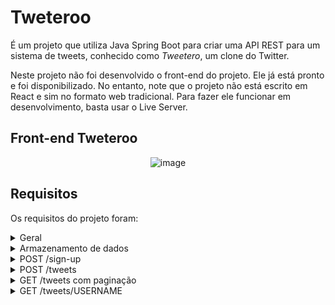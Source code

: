 # Tweteroo

É um projeto que utiliza Java Spring Boot para criar uma API REST para um sistema de tweets, conhecido como _Tweetero_, um clone do Twitter.

Neste projeto não foi desenvolvido o front-end do projeto. Ele já está pronto e foi disponibilizado. No entanto, note que o projeto não está escrito em React e sim no formato web tradicional. Para fazer ele funcionar em desenvolvimento, basta usar o Live Server.

## Front-end Tweteroo

<div align="center">

![image](https://user-images.githubusercontent.com/97575616/214175851-d83e3b8e-d8c5-4c1e-a8a2-73ed7accf48e.png)

</div>

## Requisitos

Os requisitos do projeto foram:

<details>
<summary>Geral</summary>

-   [x] A porta utilizada pelo seu servidor deve ser a 8080 (Porta padrão do Spring)
-   [x] Versionamento usando Git é obrigatório, crie um **repositório público** no seu perfil do GitHub
-   [x] Faça commits a cada funcionalidade implementada
</details>

<details>
<summary>Armazenamento de dados</summary>

-   [x] Para persistir os dados (usuários e tweets), utilize variáveis globais em memória
-   [x] O formato de um **usuário** deve ser:

```javascript
{
	username: 'bobesponja',
	avatar: "https://super.abril.com.br/wp-content/uploads/2020/09/04-09_gato_SITE.jpg?quality=70&strip=info"
}
```

-   [x] O formato de um tweet deve ser:

```javascript
{
	username: "bobesponja",
	avatar: "https://super.abril.com.br/wp-content/uploads/2020/09/04-09_gato_SITE.jpg?quality=70&strip=info",
    	text: "eu amo o hub"
}
```

</details>

<details>
<summary>POST /sign-up</summary>

-   [x] Deve receber (pelo body da request), um parâmetro username e um avatar, contendo o nome do username do usuário e a sua foto de avatar:

```javascript
{
    	username: "bobesponja",
	avatar: "https://super.abril.com.br/wp-content/uploads/2020/09/04-09_gato_SITE.jpg?quality=70&strip=info"
}
```

-   [x] Por fim, retornar a mensagem `“OK”`
</details>

<details>
<summary>POST /tweets</summary>

-   [x] Deve receber (pelo body da request), os parâmetros `username` e `tweet`:

```javascript
{
	username: "bobesponja",
    	tweet: "eu amo o hub"
}
```

-   [x] Salvar esse tweet num array de tweets do servidor
-   [x] Por fim, retornar a mensagem `“OK”`
</details>

<details>
<summary>GET /tweets com paginação</summary>

-   [x] Retornar os 5 últimos tweets publicados
-   [x] Esse endpoint deverá receber a página identificada via query string (`?page=1`).
-   [x] Deve retornar corretamente os tweets da “página” (`page`) atual, esse endpoint também será chamado ao clicar no botão “**Carregar mais**” (isso já foi feito no front-end). A primeira página corresponde aos últimos 5 tweets, a segunda do 6 ao 10, a terceira do 11 ao 15, etc…

```javascript
[
	{
		username: "bobesponja",
		avatar: "https://super.abril.com.br/wp-content/uploads/2020/09/04-09_gato_SITE.jpg?quality=70&strip=info",
		tweet: "eu amo o hub"
	}
]
```

</details>

<details>
<summary>GET /tweets/USERNAME</summary>

-   [x] Retornar todos os tweets publicados do usuario recebido por parâmetro de rota

```javascript
[
	{
		username: "bobesponja",
		avatar: "https://super.abril.com.br/wp-content/uploads/2020/09/04-09_gato_SITE.jpg?quality=70&strip=info",
	    	tweet: "eu amo o hub"
	}
]
```

</details>

